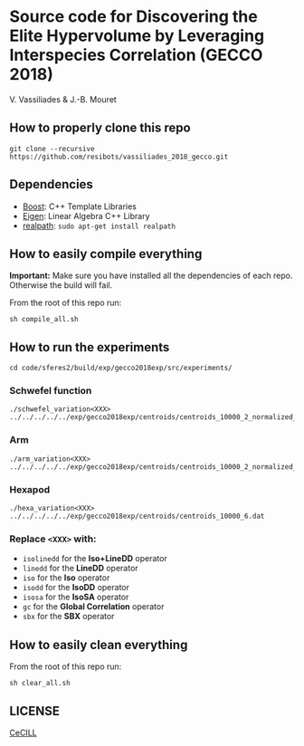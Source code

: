 # Source code for Discovering the Elite Hypervolume by Leveraging Interspecies Correlation (GECCO 2018)

V. Vassiliades & J.-B. Mouret

## How to properly clone this repo

```
git clone --recursive https://github.com/resibots/vassiliades_2018_gecco.git
```

## Dependencies

- [Boost]: C++ Template Libraries
- [Eigen]: Linear Algebra C++ Library
- [realpath]: `sudo apt-get install realpath`

## How to easily compile everything

**Important:** Make sure you have installed all the dependencies of each repo. Otherwise the build will fail.

From the root of this repo run:

```
sh compile_all.sh
```

## How to run the experiments
```
cd code/sferes2/build/exp/gecco2018exp/src/experiments/
```

### Schwefel function
```
./schwefel_variation<XXX> ../../../../../exp/gecco2018exp/centroids/centroids_10000_2_normalized_-5.0_5.0.dat
```

### Arm  
```
./arm_variation<XXX> ../../../../../exp/gecco2018exp/centroids/centroids_10000_2_normalized_-1.0_1.0.dat
```

### Hexapod
```
./hexa_variation<XXX> ../../../../../exp/gecco2018exp/centroids/centroids_10000_6.dat
```

### Replace `<XXX>` with:

- `isolinedd` for the **Iso+LineDD** operator
- `linedd` for the **LineDD** operator
- `iso` for the **Iso** operator
- `isodd` for the **IsoDD** operator
- `isosa` for the **IsoSA** operator
- `gc` for the **Global Correlation** operator
- `sbx` for the **SBX** operator


## How to easily clean everything

From the root of this repo run:

```
sh clear_all.sh
```

## LICENSE

[CeCILL]

[CeCILL]: http://www.cecill.info/index.en.html
[Boost]: http://www.boost.org
[Eigen]: http://eigen.tuxfamily.org/
[realpath]: http://manpages.ubuntu.com/manpages/jaunty/man1/realpath.1.html
